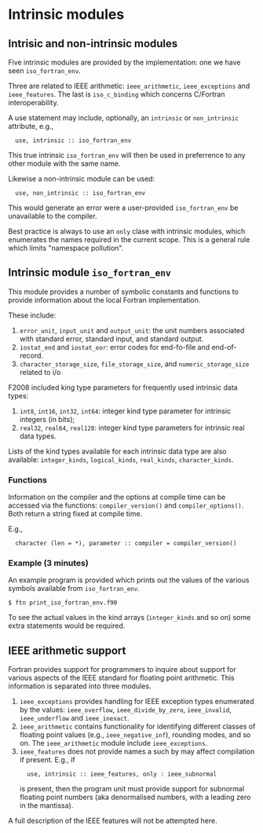 # Intrinsic modules

## Intrisic and non-intrinsic modules

Five intrinsic modules are provided by the implementation: one we
have seen `iso_fortran_env`.

Three are related to IEEE arithmetic: `ieee_arithmetic`, `ieee_exceptions`
and `ieee_features`.
The last is `iso_c_binding` which concerns C/Fortran interoperability.

A use statement may include, optionally, an `intrinsic` or `non_intrinsic`
attribute, e.g.,
```
  use, intrinsic :: iso_fortran_env
```
This true intrinsic `iso_fortran_env` will then be used in preferrence to
any other module with the same name.

Likewise a non-intrinsic module can be used:
```
  use, non_intrinsic :: iso_fortran_env
```
This would generate an error were a user-provided `iso_fortran_env` be
unavailable to the compiler.

Best practice is always to use an `only` clase with intrinsic modules,
which enumerates the names required in the current scope. This is a
general rule which limits "namespace pollution".


## Intrinsic module `iso_fortran_env`

This module provides a number of symbolic constants and functions to
provide information about the local Fortran implementation.

These include:
1. `error_unit`, `input_unit` and `output_unit`: the unit numbers
   associated with standard error, standard input, and standard output.
2. `iostat_end` and `iostat_eor`: error codes for end-fo-file and
   end-of-record.
3. `character_storage_size`, `file_storage_size`, and `numeric_storage_size`
   related to i/o


F2008 included king type parameters for frequently used intrinsic data
types:
1. `int8`, `int16`, `int32`, `int64`: integer kind type parameter for
   intrinsic integers (in bits);
2. `real32`, `real64`, `real128`: integer kind type parameters for
   intrinsic real data types.

Lists of the kind types available for each intrinsic data type are also
available: `integer_kinds`, `logical_kinds`, `real_kinds`, `character_kinds`.


### Functions

Information on the compiler and the options at compile time can be accessed
via the functions: `compiler_version()` and `compiler_options()`. Both
return a string fixed at compile time.

E.g.,
```
  character (len = *), parameter :: compiler = compiler_version()
```

### Example (3 minutes)

An example program is provided which prints out the values of the various
symbols available from `iso_fortran_env`.
```
$ ftn print_iso_fortran_env.f90
```
To see the actual values in the kind arrays (`integer_kinds` and so on)
some extra statements would be required.


## IEEE arithmetic support

Fortran provides support for programmers to inquire about support for various
aspects of the IEEE standard for floating point arithmetic. This information
is separated into three modules.

1. `ieee_exceptions` provides handling for IEEE exception types enumerated
   by the values: `ieee_overflow`, `ieee_divide_by_zero`, `ieee_invalid`,
   `ieee_underflow` and `ieee_inexact`.
2. `ieee_arithmetic` contains functionality for identifying different classes
   of floating point values (e.g., `ieee_negative_inf`), rounding modes, and
   so on. The `ieee_arithmetic` module include `ieee_exceptions`.
3. `ieee_features` does not provide names a such by may affect compilation if
   present. E.g., if
   ```
     use, intrinsic :: ieee_features, only : ieee_subnormal
   ```
   is present, then the program unit must provide support for subnormal floating
   point numbers (aka denormalised numbers, with a leading zero in the mantissa).

A full description of the IEEE features will not be attempted here.

